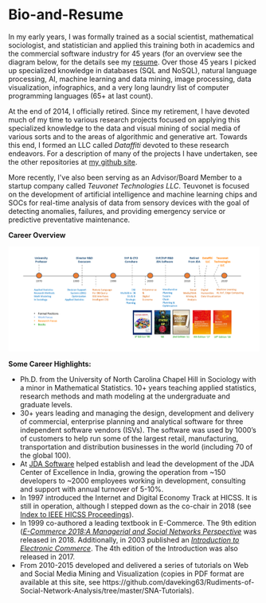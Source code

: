 # Bio-and-Resume

In my early years, I was formally trained as a social scientist, mathematical sociologist, and statistician and applied this training both in academics and the commercial software industry for 45 years (for an overview see the diagram below, for the details see my <a href='https://github.com/daveking63/Bio-and-Resume/blob/master/David%20King%20Resume%20-%202018.pdf'>resume</a>. Over those 45 years I picked up specialized knowledge in databases (SQL and NoSQL), natural language processing, AI, machine learning and data mining, image processing, data visualization, infographics, and a very long laundry list of computer programming languages (65+ at last count). 

At the end of 2014, I officially retired.  Since my retirement, I have devoted much of my time to various research projects focused on applying this specialized knowledge to the data and visual mining of social media of various sorts and to the areas of algorithmic and generative art. Towards this end, I formed an LLC called *Dataffiti* devoted to these research endeavors. For a description of many of the projects I have undertaken, see the other repositories at <a href='https://github.com/daveking63'>my github site</a>.

More recently, I've also been serving as an Advisor/Board Member to a startup company called *Teuvonet Technologies LLC*. Teuvonet is focused on the development of artificial intelligence and machine learning chips and SOCs for real-time analysis of data from sensory devices with the goal of detecting anomalies, failures, and providing emergency service or predictive preventative maintenance.

**Career Overview**

![alt text](bioimage-v1.png "Career Overview")

**Some Career Highlights:**
<ul>
<li>Ph.D. from the University of North Carolina Chapel Hill in Sociology with a minor in Mathematical Statistics. 10+ years teaching applied statistics, research methods and math modeling at the undergraduate and graduate levels.</li>
<li>30+ years leading and managing the design, development and delivery of commercial, enterprise planning and analytical software for three independent software vendors (ISVs). The software was used by 1000’s of customers to help run some of the largest retail, manufacturing, transportation and distribution businesses in the world (including 70 of the global 100).</li>
<li>At <a href='http://jda.com>JDA Software</a> helped lead the acquisition and merger of 3 major supply chain software companies, taking the company from $200M to $1B in revenues and from 500 to 4500 employees.</li>
<li>At <a href='http://jda.com>JDA Software</a> helped establish and lead the development of the JDA Center of Excellence in India, growing the operation from ~150 developers to ~2000 employees working in development, consulting and support with annual turnover of 5-10%.</li>
<li>In 1997 introduced the Internet and Digital Economy Track at HICSS. It is still in operation, although I stepped down as the co-chair in 2018 (see <a href='https://scholarspace.manoa.hawaii.edu/handle/10125/52003'>Index to IEEE HICSS Proceedings</a>).</li>
<li> In 1999 co-authored a leading textbook in E-Commerce.  The 9th edition (<a href='https://www.springer.com/us/book/9783319587141'><i>E-Commerce 2018:A Managerial and Social Networks Perspective</i></a> was released in 2018. Additionally, in 2003 published an <a href='https://www.springer.com/us/book/9783319500904'><i>Introduction to Electronic Commerce</i></a>. The 4th edition of the Introduction was also released in 2017.</li>
<li>From 2010-2015 developed and delivered a series of tutorials on Web and Social Media Mining and Visualization (copies in PDF format are available at this site, see https://github.com/daveking63/Rudiments-of-Social-Network-Analysis/tree/master/SNA-Tutorials).</li>
</ul>
